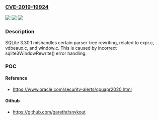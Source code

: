 ### [CVE-2019-19924](https://cve.mitre.org/cgi-bin/cvename.cgi?name=CVE-2019-19924)
![](https://img.shields.io/static/v1?label=Product&message=n%2Fa&color=blue)
![](https://img.shields.io/static/v1?label=Version&message=n%2Fa&color=blue)
![](https://img.shields.io/static/v1?label=Vulnerability&message=n%2Fa&color=brighgreen)

### Description

SQLite 3.30.1 mishandles certain parser-tree rewriting, related to expr.c, vdbeaux.c, and window.c. This is caused by incorrect sqlite3WindowRewrite() error handling.

### POC

#### Reference
- https://www.oracle.com/security-alerts/cpuapr2020.html

#### Github
- https://github.com/garethr/snykout

